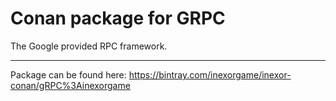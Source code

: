 # Conan package for GRPC

The Google provided RPC framework.

--------------------------------------------

Package can be found here: https://bintray.com/inexorgame/inexor-conan/gRPC%3Ainexorgame
